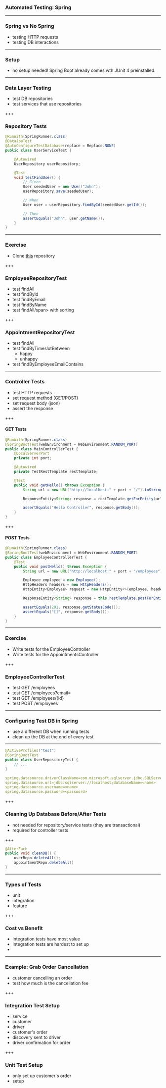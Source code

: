 ### Automated Testing: Spring

---

### Spring vs No Spring

- testing HTTP requests
- testing DB interactions

---

### Setup

- no setup needed! Spring Boot already comes wth JUnit 4 preinstalled.

---

### Data Layer Testing

- test DB repositories
- test services that use repositories

+++

### Repository Tests

```java
@RunWith(SpringRunner.class)
@DataJpaTest
@AutoConfigureTestDatabase(replace = Replace.NONE)
public class UserServiceTest {

    @Autowired
    UserRepository userRepository;

    @Test
    void testFindUser() {
        // Given
        User seededUser = new User("John");
        userRepository.save(seededUser);

        // When
        User user = userRepository.findById(seededUser.getId());

        // Then
        assertEquals("John", user.getName());
    }
}
```

---

### Exercise

- Clone [this](https://github.com/mingxiangchan/dell-spring-junit) repository

+++

### EmployeeRepositoryTest

- test <span class="text-blue">findAll</span>
- test <span class="text-blue">findById</span>
- test <span class="text-blue">findByEmail</span>
- test <span class="text-blue">findByName</span>
- test <span class="text-blue">findAll/span> with <span class="text-blue">sorting</span>

+++

### AppointmentRepositoryTest

- test <span class="text-blue">findAll</span>
- test <span class="text-blue">findByTimeslotBetween</span>
    - happy
    - unhappy
- test <span class="text-blue">findByEmployeeEmailContains</span>

---

### Controller Tests

- test HTTP requests
- set request method (GET/POST)
- set request body (json)
- assert the response

+++

#### GET Tests

```java
@RunWith(SpringRunner.class)
@SpringBootTest(webEnvironment = WebEnvironment.RANDOM_PORT)
public class MainControllerTest {
    @LocalServerPort
    private int port;

    @Autowired
    private TestRestTemplate restTemplate;

    @Test
    public void getHello() throws Exception {
        String url = new URL("http://localhost:" + port + "/").toString();

        ResponseEntity<String> response = restTemplate.getForEntity(url, String.class);

        assertEquals("Hello Controller", response.getBody());
    }
}
```

+++

#### POST Tests

```java
@RunWith(SpringRunner.class)
@SpringBootTest(webEnvironment = WebEnvironment.RANDOM_PORT)
public class EmployeeControllerTest {
    @Test
    public void postHello() throws Exception {
        String url = new URL("http://localhost:" + port + "/employees").toString();

        Employee employee = new Employee();
        HttpHeaders headers = new HttpHeaders();
        HttpEntity<Employee> request = new HttpEntity<>(employee, headers);

        ResponseEntity<String> response = this.restTemplate.postForEntity(url, request, String.class);

        assertEquals(201, response.getStatusCode());
        assertEquals("[]", response.getBody());
    }
}
```

---

### Exercise

- Write tests for the EmployeeController
- Write tests for the AppointmentsController

+++


### EmployeeControllerTest

- test GET <span class="text-blue">/employees</span>
- test GET <span class="text-blue">/employees?email=<email></span>
- test GET <span class="text-blue">/employees/{id}</span>
- test POST <span class="text-blue">/employees</span>

---

### Configuring Test DB in Spring

- use a different DB when running tests
- clean up the DB at the end of every test

---

```java
@ActiveProfiles("test")
@SpringBootTest
public class UserRepositoryTest {
    // ...
}
```

```yml
spring.datasource.driverClassName=com.microsoft.sqlserver.jdbc.SQLServerDriver
spring.datasource.url=jdbc:sqlserver://localhost;databaseName=<name>
spring.datasource.username=<name>
spring.datasource.password=<password>
```

+++

### Cleaning Up Database Before/After Tests

- not needed for repository/service tests (they are transactional)
- required for controller tests

+++

```java
@AfterEach
public void cleanDB() {
    userRepo.deleteAll();
    appointmentRepo.deleteAll()
}
```

---

### Types of Tests

- unit
- integration
- feature

+++

### Cost vs Benefit

- Integration tests have most value
- Integration tests are hardest to set up
- 

---

### Example: Grab Order Cancellation

- customer cancelling an order
- test how much is the cancellation fee

+++

### Integration Test Setup

- service
- customer
- driver
- customer's order
- discovery sent to driver
- driver confirmation for order

+++

### Unit Test Setup

- only set up customer's order
- setup 
